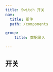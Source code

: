 ```yaml
---
title: Switch 开关
nav:
  title: 组件
  path: /components

group:
    title: 数据录入

---
```

## 开关
<code src="./demos/Base.jsx">

<br/>